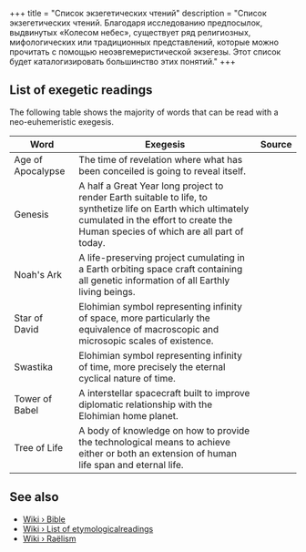 +++
title = "Список экзегетических чтений"
description = "Список экзегетических чтений. Благодаря исследованию предпосылок, выдвинутых «Колесом небес», существует ряд религиозных, мифологических или традиционных представлений, которые можно прочитать с помощью неоэвгемеристической экзегезы. Этот список будет каталогизировать большинство этих понятий."
+++

## List of exegetic readings

The following table shows the majority of words that can be read with a neo-euhemeristic exegesis.

| Word                  | Exegesis                                                | Source                                         |
|-----------------------|---------------------------------------------------------|------------------------------------------------|
| Age of Apocalypse     | The time of revelation where what has been conceiled is going to reveal itself. | |
| Genesis               | A half a Great Year long project to render Earth suitable to life, to synthetize life on Earth which ultimately cumulated in the effort to create the Human species of which are all part of today. | |
| Noah's Ark            | A life-preserving project cumulating in a Earth orbiting space craft containing all genetic information of all Earthly living beings. | |
| Star of David         | Elohimian symbol representing infinity of space, more particularly the equivalence of macroscopic and microsopic scales of existence. | |
| Swastika              | Elohimian symbol representing infinity of time, more precisely the eternal cyclical nature of time. | |
| Tower of Babel        | A interstellar spacecraft built to improve diplomatic relationship with the Elohimian home planet. | |
| Tree of Life          | A body of knowledge on how to provide the technological means to achieve either or both an extension of human life span and eternal life. | |

## See also

- [Wiki › Bible](../../wiki/bible/)
- [Wiki › List of etymologicalreadings](../../wiki/list-of-etymological-readings/)
- [Wiki › Raëlism](../../wiki/raelism/)